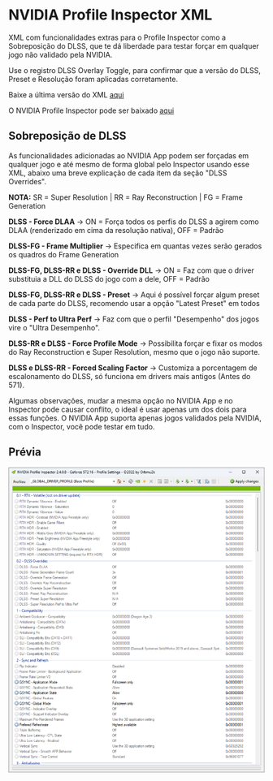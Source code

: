 # NVIDIA Profile Inspector XML

XML com funcionalidades extras para o Profile Inspector como a Sobreposição do DLSS, que te dá liberdade para testar forçar em qualquer jogo não validado pela NVIDIA.

Use o registro DLSS Overlay Toggle, para confirmar que a versão do DLSS, Preset e Resolução foram aplicadas corretamente.

Baixe a última versão do XML [aqui](https://github.com/renannmp/dlssinspectorxml/releases/latest)

O NVIDIA Profile Inspector pode ser baixado [aqui](https://github.com/Orbmu2k/nvidiaProfileInspector/releases)


## Sobreposição de DLSS
As funcionalidades adicionadas ao NVIDIA App podem ser forçadas em qualquer jogo e até mesmo de forma global pelo Inspector usando esse XML, abaixo uma breve explicação de cada item da seção "DLSS Overrides".

**NOTA:** SR = Super Resolution | RR = Ray Reconstruction | FG = Frame Generation

**DLSS - Force DLAA** -> ON = Força todos os perfis do DLSS a agirem como DLAA (renderizado em cima da resolução nativa), OFF = Padrão

**DLSS-FG - Frame Multiplier** -> Especifica em quantas vezes serão gerados os quadros do Frame Generation

**DLSS-FG, DLSS-RR e DLSS - Override DLL** -> ON = Faz com que o driver substituia a DLL do DLSS do jogo com a dele, OFF = Padrão

**DLSS-FG, DLSS-RR e DLSS - Preset** -> Aqui é possível forçar algum preset de cada parte do DLSS, recomendo usar a opção "Latest Preset" em todos

**DLSS - Perf to Ultra Perf** -> Faz com que o perfil "Desempenho" dos jogos vire o "Ultra Desempenho".

**DLSS-RR e DLSS - Force Profile Mode** -> Possibilita forçar e fixar os modos do Ray Reconstruction e Super Resolution, mesmo que o jogo não suporte.

**DLSS e DLSS-RR - Forced Scaling Factor** -> Customiza a porcentagem de escalonamento do DLSS, só funciona em drivers mais antigos (Antes do 571).

Algumas observações, mudar a mesma opção no NVIDIA App e no Inspector pode causar conflito, o ideal é usar apenas um dos dois para essas funções. O NVIDIA App suporta apenas jogos validados pela NVIDIA, com o Inspector, você pode testar em tudo.

## Prévia
![XML Screenshot](https://github.com/renannmp/dlssinspectorxml/blob/main/Screenshot.png)
